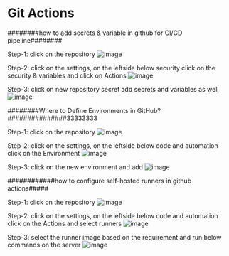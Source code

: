 # Git Actions

########how to add secrets & variable in github for CI/CD pipeline########

Step-1: click on the repository 
![image](https://github.com/user-attachments/assets/869811ca-1e5c-484f-b4d0-6777d6c16b21)

Step-2: click on the settings, on the leftside below security click on the security & variables and click on Actions
![image](https://github.com/user-attachments/assets/a019c5e1-3784-470a-aedf-01dbabae6309)

Step-3: click on new repository secret add secrets and variables as well
![image](https://github.com/user-attachments/assets/d656b9d6-c0b6-4b53-9ef5-27d94a362662)

########Where to Define Environments in GitHub?###############33333333

Step-1: click on the repository 
![image](https://github.com/user-attachments/assets/869811ca-1e5c-484f-b4d0-6777d6c16b21)

Step-2: click on the settings, on the leftside below code and automation click on the Environment
![image](https://github.com/user-attachments/assets/a019c5e1-3784-470a-aedf-01dbabae6309)

Step-3: click on the new environment and add
![image](https://github.com/user-attachments/assets/845c799c-1040-4d6f-8338-5ad5318b8325)

############how to configure self-hosted runners in github actions#####

Step-1: click on the repository 
![image](https://github.com/user-attachments/assets/869811ca-1e5c-484f-b4d0-6777d6c16b21)

Step-2: click on the settings, on the leftside below code and automation click on the Actions and select runners
![image](https://github.com/user-attachments/assets/48615458-28eb-46cb-b7f4-e7ee2ab84bc2)

Step-3: select the runner image based on the requirement and run below commands on the server 
![image](https://github.com/user-attachments/assets/26b5300e-e161-498f-97b8-ea103eb36469)





